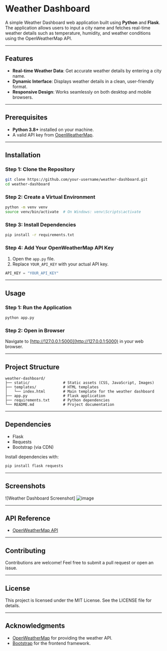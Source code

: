 # Weather Dashboard

A simple Weather Dashboard web application built using **Python** and **Flask**. The application allows users to input a city name and fetches real-time weather details such as temperature, humidity, and weather conditions using the OpenWeatherMap API.

---

## Features
- **Real-time Weather Data**: Get accurate weather details by entering a city name.
- **Dynamic Interface**: Displays weather details in a clean, user-friendly format.
- **Responsive Design**: Works seamlessly on both desktop and mobile browsers.

---

## Prerequisites
- **Python 3.8+** installed on your machine.
- A valid API key from [OpenWeatherMap](https://openweathermap.org/api).

---

## Installation

### Step 1: Clone the Repository
```bash
git clone https://github.com/your-username/weather-dashboard.git
cd weather-dashboard
```

### Step 2: Create a Virtual Environment
```bash
python -m venv venv
source venv/bin/activate  # On Windows: venv\Scripts\activate
```

### Step 3: Install Dependencies
```bash
pip install -r requirements.txt
```

### Step 4: Add Your OpenWeatherMap API Key
1. Open the `app.py` file.
2. Replace `YOUR_API_KEY` with your actual API key.

```python
API_KEY = "YOUR_API_KEY"
```

---

## Usage

### Step 1: Run the Application
```bash
python app.py
```

### Step 2: Open in Browser
Navigate to [http://127.0.0.1:5000](http://127.0.0.1:5000) in your web browser.

---

## Project Structure
```
weather-dashboard/
├── static/               # Static assets (CSS, JavaScript, Images)
├── templates/            # HTML templates
│   └── index.html        # Main template for the weather dashboard
├── app.py                # Flask application
├── requirements.txt      # Python dependencies
└── README.md             # Project documentation
```

---

## Dependencies
- Flask
- Requests
- Bootstrap (via CDN)

Install dependencies with:
```bash
pip install flask requests
```

---

## Screenshots
![Weather Dashboard Screenshot]
![image](https://github.com/user-attachments/assets/bb9a2856-e967-44e8-a3ce-594bb183dcf0)


---

## API Reference
- [OpenWeatherMap API](https://openweathermap.org/api)

---

## Contributing
Contributions are welcome! Feel free to submit a pull request or open an issue.

---

## License
This project is licensed under the MIT License. See the LICENSE file for details.

---

## Acknowledgments
- [OpenWeatherMap](https://openweathermap.org) for providing the weather API.
- [Bootstrap](https://getbootstrap.com) for the frontend framework.
